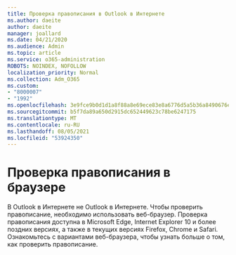 ```yaml
---
title: Проверка правописания в Outlook в Интернете
ms.author: daeite
author: daeite
manager: joallard
ms.date: 04/21/2020
ms.audience: Admin
ms.topic: article
ms.service: o365-administration
ROBOTS: NOINDEX, NOFOLLOW
localization_priority: Normal
ms.collection: Adm_O365
ms.custom:
- "8000007"
- "1992"
ms.openlocfilehash: 3e9fce9b0d1d1a8f88a8e69ece83e8a6776d5a5b36a8490676e274b23741052f
ms.sourcegitcommit: b5f7da89a650d2915dc652449623c78be6247175
ms.translationtype: MT
ms.contentlocale: ru-RU
ms.lasthandoff: 08/05/2021
ms.locfileid: "53924350"
---
```

# <a name="use-your-browser-to-check-spelling"></a>Проверка правописания в браузере

В Outlook в Интернете не Outlook в Интернете. Чтобы проверить правописание, необходимо использовать веб-браузер. Проверка правописания доступна в Microsoft Edge, Internet Explorer 10 и более поздних версиях, а также в текущих версиях Firefox, Chrome и Safari. Ознакомьтесь с вариантами веб-браузера, чтобы узнать больше о том, как проверить правописание.